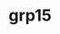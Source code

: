 # grp15
<html>
  <title>Halalan Alamin</title>
  <head>
    
    
  </head>
  <body>
    
    
  </body>
</html>
